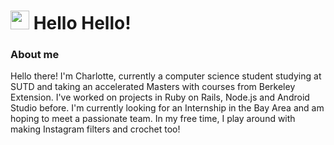 
<h1> <img src="https://media.tenor.com/zAL59Q3m-gUAAAAC/flaming-elmo-flaming-elmo-meme.gif", width="30"> Hello Hello! </h1>

### About me
Hello there! I'm Charlotte, currently a computer science student studying at SUTD and taking an accelerated Masters with courses from Berkeley Extension. I've worked on projects in Ruby on Rails, Node.js and Android Studio before. I'm currently looking for an Internship in the Bay Area and am hoping to meet a passionate team. In my free time, I play around with making Instagram filters and crochet too! 

<!--
**charlottensm/charlottensm** is a ✨ _special_ ✨ repository because its `README.md` (this file) appears on your GitHub profile.

Here are some ideas to get you started:

- 🔭 I’m currently working on ...
- 🌱 I’m currently learning ...
- 👯 I’m looking to collaborate on ...
- 🤔 I’m looking for help with ...
- 💬 Ask me about ...
- 📫 How to reach me: ...
- 😄 Pronouns: ...
- ⚡ Fun fact: ...
-->
